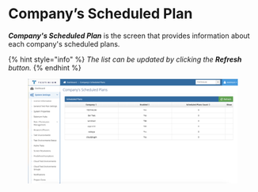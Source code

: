 # Company’s Scheduled Plan

_**Company's Scheduled Plan**_ is the screen that provides information about each company's scheduled plans.

{% hint style="info" %}
_The list can be updated by clicking the **Refresh** button._
{% endhint %}

<figure><img src="../../.gitbook/assets/Screenshot 2025-02-19 at 13.32.49.png" alt=""><figcaption></figcaption></figure>
